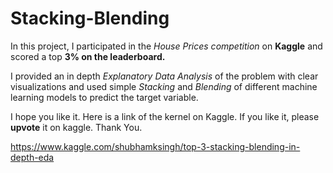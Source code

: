 # Stacking-Blending
In this project, I participated in the *House Prices competition* on **Kaggle** and scored a top **3% on the leaderboard.**

I provided an in depth *Explanatory Data Analysis* of the problem with clear visualizations and used simple *Stacking* and *Blending* of different machine learning models to predict the target variable.

I hope you like it.
Here is a link of the kernel on Kaggle. If you like it, please **upvote** it on kaggle.
Thank You.

https://www.kaggle.com/shubhamksingh/top-3-stacking-blending-in-depth-eda
